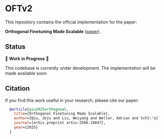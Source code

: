# OFTv2

This repository contains the official implementation for the paper:

**Orthogonal Finetuning Made Scalable** ([paper]([https://arxiv.org](https://arxiv.org/abs/2506.19847))).


## Status

🚧 **Work in Progress** 🚧

This codebase is currently under development. The implementation will be made available soon.


## Citation

If you find this work useful in your research, please cite our paper:

```bibtex
  @article{qiu2025orthogonal,
    title={Orthogonal Finetuning Made Scalable},
    author={Qiu, Zeju and Liu, Weiyang and Weller, Adrian and Sch{\"o}lkopf, Bernhard},
    journal={arXiv preprint arXiv:2506.19847},
    year={2025}
  }
```
